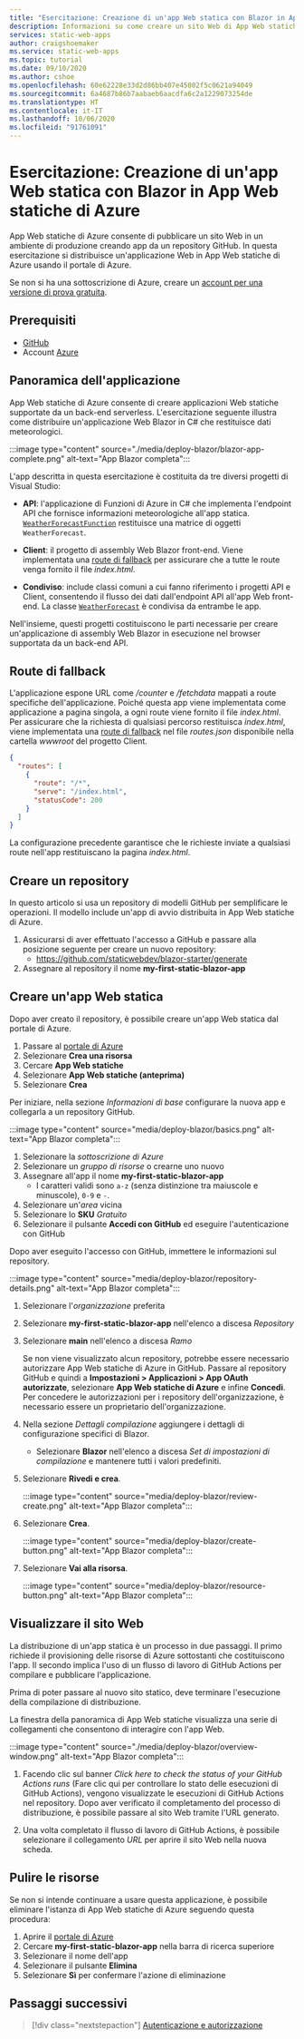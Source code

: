 ```yaml
---
title: "Esercitazione: Creazione di un'app Web statica con Blazor in App Web statiche di Azure"
description: Informazioni su come creare un sito Web di App Web statiche di Azure con Blazor.
services: static-web-apps
author: craigshoemaker
ms.service: static-web-apps
ms.topic: tutorial
ms.date: 09/10/2020
ms.author: cshoe
ms.openlocfilehash: 60e62228e33d2d86bb407e45802f5c0621a94049
ms.sourcegitcommit: 6a4687b86b7aabaeb6aacdfa6c2a1229073254de
ms.translationtype: HT
ms.contentlocale: it-IT
ms.lasthandoff: 10/06/2020
ms.locfileid: "91761091"
---
```

# <a name="tutorial-building-a-static-web-app-with-blazor-in-azure-static-web-apps"></a>Esercitazione: Creazione di un'app Web statica con Blazor in App Web statiche di Azure

App Web statiche di Azure consente di pubblicare un sito Web in un ambiente di produzione creando app da un repository GitHub. In questa esercitazione si distribuisce un'applicazione Web in App Web statiche di Azure usando il portale di Azure.

Se non si ha una sottoscrizione di Azure, creare un [account per una versione di prova gratuita](https://azure.microsoft.com/free).

## <a name="prerequisites"></a>Prerequisiti

- [GitHub](https://github.com)
- Account [Azure](https://portal.azure.com)

## <a name="application-overview"></a>Panoramica dell'applicazione

App Web statiche di Azure consente di creare applicazioni Web statiche supportate da un back-end serverless. L'esercitazione seguente illustra come distribuire un'applicazione Web Blazor in C# che restituisce dati meteorologici.

:::image type="content" source="./media/deploy-blazor/blazor-app-complete.png" alt-text="App Blazor completa":::

L'app descritta in questa esercitazione è costituita da tre diversi progetti di Visual Studio:

- **API**: l'applicazione di Funzioni di Azure in C# che implementa l'endpoint API che fornisce informazioni meteorologiche all'app statica. [`WeatherForecastFunction`](https://github.com/ssdeepak/blazor/blob/main/Api/WeatherForecastFunction.cs) restituisce una matrice di oggetti `WeatherForecast`.

- **Client**: il progetto di assembly Web Blazor front-end. Viene implementata una [route di fallback](#fallback-route) per assicurare che a tutte le route venga fornito il file _index.html_.

- **Condiviso**: include classi comuni a cui fanno riferimento i progetti API e Client, consentendo il flusso dei dati dall'endpoint API all'app Web front-end. La classe [`WeatherForecast`](https://github.com/staticwebdev/blazor-starter/blob/main/Shared/WeatherForecast.cs) è condivisa da entrambe le app.

Nell'insieme, questi progetti costituiscono le parti necessarie per creare un'applicazione di assembly Web Blazor in esecuzione nel browser supportata da un back-end API.

## <a name="fallback-route"></a>Route di fallback

L'applicazione espone URL come _/counter_ e _/fetchdata_ mappati a route specifiche dell'applicazione. Poiché questa app viene implementata come applicazione a pagina singola, a ogni route viene fornito il file _index.html_. Per assicurare che la richiesta di qualsiasi percorso restituisca _index.html_, viene implementata una [route di fallback](./routes.md#fallback-routes) nel file _routes.json_ disponibile nella cartella _wwwroot_ del progetto Client.

```json
{
  "routes": [
    {
      "route": "/*",
      "serve": "/index.html",
      "statusCode": 200
    }
  ]
}
```

La configurazione precedente garantisce che le richieste inviate a qualsiasi route nell'app restituiscano la pagina _index.html_.

## <a name="create-a-repository"></a>Creare un repository

In questo articolo si usa un repository di modelli GitHub per semplificare le operazioni. Il modello include un'app di avvio distribuita in App Web statiche di Azure.

1. Assicurarsi di aver effettuato l'accesso a GitHub e passare alla posizione seguente per creare un nuovo repository:
    - https://github.com/staticwebdev/blazor-starter/generate
1. Assegnare al repository il nome **my-first-static-blazor-app**

## <a name="create-a-static-web-app"></a>Creare un'app Web statica

Dopo aver creato il repository, è possibile creare un'app Web statica dal portale di Azure.

1. Passare al [portale di Azure](https://portal.azure.com)
1. Selezionare **Crea una risorsa**
1. Cercare **App Web statiche**
1. Selezionare **App Web statiche (anteprima)**
1. Selezionare **Crea**

Per iniziare, nella sezione _Informazioni di base_ configurare la nuova app e collegarla a un repository GitHub.

:::image type="content" source="media/deploy-blazor/basics.png" alt-text="App Blazor completa":::

1. Selezionare la _sottoscrizione di Azure_
1. Selezionare un _gruppo di risorse_ o crearne uno nuovo
1. Assegnare all'app il nome **my-first-static-blazor-app**
    - I caratteri validi sono `a-z` (senza distinzione tra maiuscole e minuscole), `0-9` e `-`.
1. Selezionare un'_area_ vicina
1. Selezionare lo **SKU** _Gratuito_
1. Selezionare il pulsante **Accedi con GitHub** ed eseguire l'autenticazione con GitHub

Dopo aver eseguito l'accesso con GitHub, immettere le informazioni sul repository.

:::image type="content" source="media/deploy-blazor/repository-details.png" alt-text="App Blazor completa":::

1. Selezionare l'_organizzazione_ preferita
1. Selezionare **my-first-static-blazor-app** nell'elenco a discesa _Repository_
1. Selezionare **main** nell'elenco a discesa _Ramo_

    Se non viene visualizzato alcun repository, potrebbe essere necessario autorizzare App Web statiche di Azure in GitHub. Passare al repository GitHub e quindi a **Impostazioni > Applicazioni > App OAuth autorizzate**, selezionare **App Web statiche di Azure** e infine **Concedi**. Per concedere le autorizzazioni per i repository dell'organizzazione, è necessario essere un proprietario dell'organizzazione.

1. Nella sezione _Dettagli compilazione_ aggiungere i dettagli di configurazione specifici di Blazor.

    - Selezionare **Blazor** nell'elenco a discesa _Set di impostazioni di compilazione_ e mantenere tutti i valori predefiniti.

1. Selezionare **Rivedi e crea**.

    :::image type="content" source="media/deploy-blazor/review-create.png" alt-text="App Blazor completa":::

1. Selezionare **Crea**.

    :::image type="content" source="media/deploy-blazor/create-button.png" alt-text="App Blazor completa":::

1. Selezionare **Vai alla risorsa**.

    :::image type="content" source="media/deploy-blazor/resource-button.png" alt-text="App Blazor completa":::

## <a name="view-the-website"></a>Visualizzare il sito Web

La distribuzione di un'app statica è un processo in due passaggi. Il primo richiede il provisioning delle risorse di Azure sottostanti che costituiscono l'app. Il secondo implica l'uso di un flusso di lavoro di GitHub Actions per compilare e pubblicare l'applicazione.

Prima di poter passare al nuovo sito statico, deve terminare l'esecuzione della compilazione di distribuzione.

La finestra della panoramica di App Web statiche visualizza una serie di collegamenti che consentono di interagire con l'app Web.

:::image type="content" source="./media/deploy-blazor/overview-window.png" alt-text="App Blazor completa":::

1. Facendo clic sul banner _Click here to check the status of your GitHub Actions runs_ (Fare clic qui per controllare lo stato delle esecuzioni di GitHub Actions), vengono visualizzate le esecuzioni di GitHub Actions nel repository. Dopo aver verificato il completamento del processo di distribuzione, è possibile passare al sito Web tramite l'URL generato.

2. Una volta completato il flusso di lavoro di GitHub Actions, è possibile selezionare il collegamento _URL_ per aprire il sito Web nella nuova scheda.

## <a name="clean-up-resources"></a>Pulire le risorse

Se non si intende continuare a usare questa applicazione, è possibile eliminare l'istanza di App Web statiche di Azure seguendo questa procedura:

1. Aprire il [portale di Azure](https://portal.azure.com)
1. Cercare **my-first-static-blazor-app** nella barra di ricerca superiore
1. Selezionare il nome dell'app
1. Selezionare il pulsante **Elimina**
1. Selezionare **Sì** per confermare l'azione di eliminazione

## <a name="next-steps"></a>Passaggi successivi

> [!div class="nextstepaction"]
> [Autenticazione e autorizzazione](./authentication-authorization.md)
